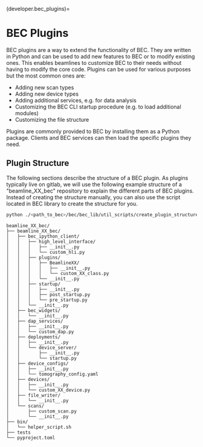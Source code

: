 (developer.bec_plugins)=
# BEC Plugins
BEC plugins are a way to extend the functionality of BEC. They are written in Python and can be used to add new features to BEC or to modify existing ones. This enables beamlines to customize BEC to their needs without having to modify the core code. Plugins can be used for various purposes but the most common ones are:
* Adding new scan types
* Adding new device types
* Adding additional services, e.g. for data analysis
* Customizing the BEC CLI startup procedure (e.g. to load additional modules)
* Customizing the file structure

Plugins are commonly provided to BEC by installing them as a Python package. Clients and BEC services can then load the specific plugins they need.

## Plugin Structure

The following sections describe the structure of a BEC plugin. As plugins typically live on gitlab, we will use the following example structure of a "beamline_XX_bec" repository to explain the different parts of BEC plugins. Instead of creating the structure manually, you can also use the script located in BEC library to create the structure for you.
```bash
python ./<path_to_bec>/bec/bec_lib/util_scripts/create_plugin_structure.py <path_to_new_plugin>
```

```
beamline_XX_bec/
├── beamline_XX_bec/
│   ├── bec_ipython_client/
│   │   ├── high_level_interface/
│   │   │   ├── __init__.py
│   │   │   └── custom_hli.py
│   │   ├── plugins/
│   │   │   ├── BeamlineXX/
│   │   │   │   ├── __init__.py
│   │   │   │   └── custom_XX_class.py
│   │   │   └── __init__.py
│   │   ├── startup/
│   │   │   ├── __init__.py
│   │   │   ├── post_startup.py
│   │   │   └── pre_startup.py
│   │   └── __init__.py
│   ├── bec_widgets/
│   │   └── __init__.py
│   ├── dap_services/
│   │   ├── __init__.py
│   │   └── custom_dap.py
│   ├── deployments/
│   │   ├── __init__.py
│   │   └── device_server/
│   │       ├── __init__.py
│   │       └── startup.py
│   ├── device_configs/
│   │   ├── __init__.py
│   │   └── tomography_config.yaml
│   ├── devices/
│   │   ├── __init__.py
│   │   └── custom_XX_device.py
│   ├── file_writer/
│   │   └── __init__.py
│   └── scans/
│       ├── custom_scan.py
│       └── __init__.py
├── bin/
│   └── helper_script.sh
├── tests
└── pyproject.toml
```
<!-- done with https://tree.nathanfriend.io  -->
<!--
beamline_XX_bec
  beamline_XX_bec
    bec_ipython_client
      high_level_interface
        __init__.py
        custom_hli.py
      plugins
        BeamlineXX
          __init__.py
          custom_XX_class.py
        __init__.py
      startup
        __init__.py
        post_startup.py
        pre_startup.py
      __init__.py
    bec_widgets
      __init__.py
    dap_services
      __init__.py
      custom_dap.py
    deployments
      __init__.py
      device_server
        __init__.py
        startup.py
    device_configs
      __init__.py
      tomography_config.yaml
    devices
      __init__.py
      custom_XX_device.py
    file_writer
      __init__.py
    scans
      custom_scan.py
      __init__.py
  bin
    helper_script.sh
  tests
  pyproject.toml
   -->

